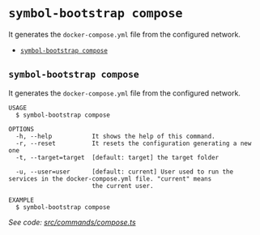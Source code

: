 `symbol-bootstrap compose`
==========================

It generates the `docker-compose.yml` file from the configured network.

* [`symbol-bootstrap compose`](#symbol-bootstrap-compose)

## `symbol-bootstrap compose`

It generates the `docker-compose.yml` file from the configured network.

```
USAGE
  $ symbol-bootstrap compose

OPTIONS
  -h, --help           It shows the help of this command.
  -r, --reset          It resets the configuration generating a new one
  -t, --target=target  [default: target] the target folder

  -u, --user=user      [default: current] User used to run the services in the docker-compose.yml file. "current" means
                       the current user.

EXAMPLE
  $ symbol-bootstrap compose
```

_See code: [src/commands/compose.ts](https://github.com/nemtech/symbol-bootstrap/blob/v0.1.2/src/commands/compose.ts)_
